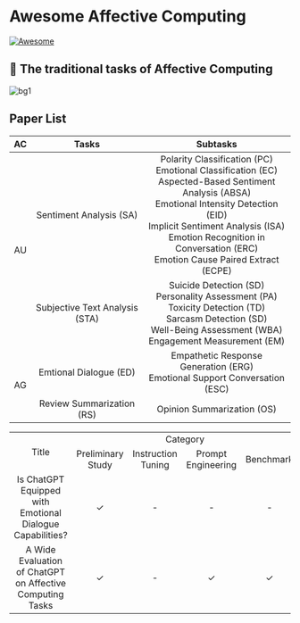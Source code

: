 # Awesome Affective Computing

[![Awesome](https://awesome.re/badge-flat.svg)](https://awesome.re)

## 🤖 The traditional tasks of Affective Computing

<table class="tg">
<thead>
  <tr>
    <th class="tg-nrix" align="center" rowspan="2">AC</th>
    <th class="tg-baqh" align="center" rowspan="2">Tasks</th>
    <th class="tg-0lax" align="center" rowspan="2">Subtasks</th>
  </tr>
  <tr>
  </tr>
</thead>

<tbody>
  <tr>
    <td class="tg-nrix" align="center" rowspan="2">AU</td>
    <td class="tg-baqh" align="center">Sentiment Analysis (SA)</td>
    <td class="tg-0lax" align="center">Polarity Classification (PC)<br>
      Emotional Classification (EC)<br>
      Aspected-Based Sentiment Analysis (ABSA)<br>
      Emotional Intensity Detection (EID)<br>
      Implicit Sentiment Analysis (ISA)<br>
      Emotion Recognition in Conversation (ERC)<br>
      Emotion Cause Paired Extract (ECPE)</td> 
  </tr>
  <tr>
    <td class="tg-baqh" align="center">Subjective Text Analysis (STA)</td>
    <td class="tg-0lax" align="center">Suicide Detection (SD)<br>
      Personality Assessment (PA)<br>
      Toxicity Detection (TD)<br>
      Sarcasm Detection (SD)<br>
      Well-Being Assessment (WBA)<br>
      Engagement Measurement (EM)<br>
  </tr>
  <tr>
  </tr>
  <tr>
    <td class="tg-nrix" align="center" rowspan="2">AG</td>
    <td class="tg-baqh" align="center">Emtional Dialogue (ED)</td>
    <td class="tg-0lax" align="center">Empathetic Response Generation (ERG)<br>
      Emotional Support Conversation (ESC)<br>
</td> 
  </tr>
    <tr>
    <td class="tg-baqh" align="center">Review Summarization (RS)</td>
    <td class="tg-0lax" align="center">Opinion Summarization (OS)
</td> 
  </tr>
</tbody>


![bg1](https://github.com/NEU-DataMining/awesome-affective-computing/assets/123424732/88794d3f-a4a6-48bb-8cfd-28d73025f024)


## Paper List
<table>
    <tr>
        <td rowspan='2'align='center'>Title</td>
        <td colspan='4'align='center'>Category</td>
        <td rowspan='2'align='center'>KeyWords</td>
        <td rowspan='2'align='center'>Paper</td>
    </tr>
    <tr>
        <td align='center'>Preliminary Study</td>
        <td align='center'>Instruction Tuning</td>
        <td align='center'>Prompt Engineering</td>
        <td align='center'>Benchmark</td>
    </tr>
    <tr>
        <td align='center'>Is ChatGPT Equipped with Emotional Dialogue Capabilities?</td>
        <td align='center'>&check;</td>
        <td align='center'>-</td>
        <td align='center'>-</td>
        <td align='center'>-</td>
        <td align='center'></td>
        <td align='center'><a href="http://arxiv.org/abs/2304.09582">Paper</a></td>
    </tr>
    <tr>
        <td align='center'>A Wide Evaluation of ChatGPT on Affective Computing Tasks</td>
        <td align='center'>&check;</td>
        <td align='center'>-</td>
        <td align='center'>&check;</td>
        <td align='center'>&check;</td>
        <td align='center'></td>
        <td align='center'><a href="http://arxiv.org/abs/2308.13911">Paper</a></td>
    </tr>
</table>





